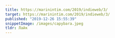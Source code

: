 ```yaml
---
title: https://marinintim.com/2019/indieweb/3/
target: https://marinintim.com/2019/indieweb/3/
published: "2019-12-26 15:55:39"
snippetImage: /images/capybara.jpeg
tldr: Лайк
---
```

